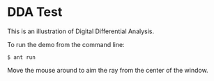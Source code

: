 DDA Test
========

This is an illustration of Digital Differential Analysis.

To run the demo from the command line:

    $ ant run

Move the mouse around to aim the ray from the center of the window.
